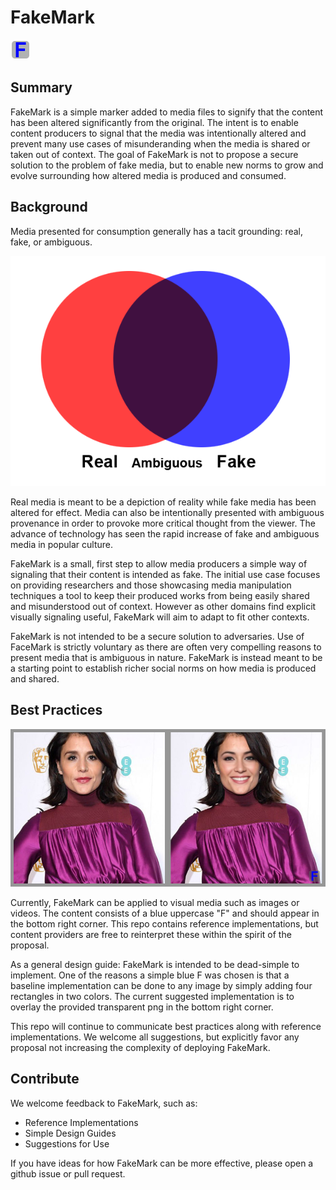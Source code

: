 FakeMark
========

![alt text](fakemark.png "FakeMark")

Summary
-------
FakeMark is a simple marker added to media files to signify
that the content has been altered significantly from the original. The intent
is to enable content producers to signal that the media was intentionally altered
and prevent many use cases of misunderanding when the media is shared or taken
out of context.
The goal of FakeMark is not to propose a secure solution
to the problem of fake media, but to enable new norms to grow and evolve surrounding
how altered media is produced and consumed.

Background
-------

Media presented for consumption generally has a tacit grounding: real, fake, or ambiguous.

![alt text](real_fake.png "Media Landscape")

Real media is meant to be a depiction of reality while fake media has been
altered for effect. Media can also be intentionally presented with ambiguous provenance
in order to provoke more critical thought from the viewer. The advance
of technology has seen the rapid increase of fake and ambiguous media in popular culture.

FakeMark is a small, first step to allow media producers a simple way of signaling
that their content is intended as fake. The initial use case focuses on
providing researchers and
those showcasing media manipulation techniques a tool to keep their produced works from
being easily shared and misunderstood out of context. However as other domains
find explicit visually signaling useful, FakeMark will aim to adapt to fit other contexts.

FakeMark is not intended to be a secure solution to adversaries. Use of FaceMark is strictly
voluntary as there are often very compelling reasons to present media that is ambiguous in nature. FakeMark is instead meant to be
a starting point to establish richer social norms on how media is produced and
shared.

Best Practices
-------
![alt text](fakemark_example.jpg "FakeMark Example")

Currently, FakeMark can be applied to visual media such as images or videos. The content
consists of a blue uppercase "F" and should appear in the bottom right corner. This
repo contains reference implementations, but content providers are free to reinterpret
these within the spirit of the proposal.

As a general design guide: FakeMark is intended to be dead-simple to implement.
One of the reasons a simple blue F was chosen is that a baseline implementation can be done
to any image by simply adding four rectangles in two colors. The current
suggested implementation is to overlay the provided transparent png in the bottom right
corner.

This repo will continue to communicate best practices along with reference implementations. We welcome all suggestions, but explicitly favor any proposal not increasing the complexity of deploying FakeMark.


Contribute
-------
We welcome feedback to FakeMark, such as:

  * Reference Implementations
  * Simple Design Guides
  * Suggestions for Use

If you have ideas for how FakeMark can be more effective, please open a github issue or pull request. 


